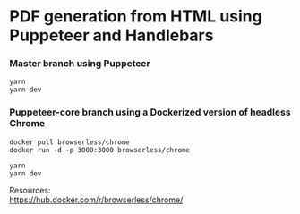 # PDF generation from HTML using Puppeteer and Handlebars

### Master branch using Puppeteer

```
yarn
yarn dev
```

### Puppeteer-core branch using a Dockerized version of headless Chrome

```
docker pull browserless/chrome
docker run -d -p 3000:3000 browserless/chrome
```

```
yarn
yarn dev
```

Resources:  
https://hub.docker.com/r/browserless/chrome/
